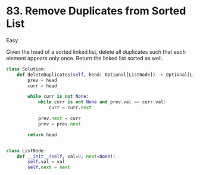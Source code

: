 # 83. Remove Duplicates from Sorted List

Easy

Given the head of a sorted linked list, delete all duplicates such that each element appears only once. Return the linked list sorted as well.

```python
class Solution:
    def deleteDuplicates(self, head: Optional[ListNode]) -> Optional[ListNode]:
        prev = head
        curr = head

        while curr is not None:
            while curr is not None and prev.val == curr.val:
                curr = curr.next

            prev.next = curr
            prev = prev.next

        return head


class ListNode:
    def __init__(self, val=0, next=None):
        self.val = val
        self.next = next
```